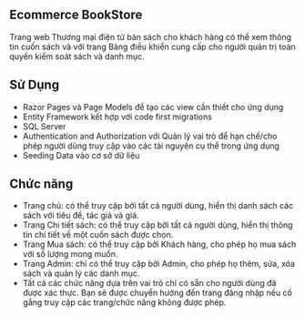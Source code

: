 ## Ecommerce BookStore
Trang web Thương mại điện tử bán sách cho khách hàng có thể xem thông tin cuốn sách và với trang Bảng điều khiển cung cấp cho người quản trị toàn quyền kiểm soát sách và danh mục.

## Sử Dụng
- Razor Pages và Page Models để tạo các view cần thiết cho ứng dụng
- Entity Framework kết hợp với code first migrations
- SQL Server
- Authentication and Authorization với Quản lý vai trò để hạn chế/cho phép người dùng truy cập vào các tài nguyên cụ thể trong ứng dụng
- Seeding Data vào cơ sở dữ liệu

## Chức năng
- Trang chủ: có thể truy cập bởi tất cả người dùng, hiển thị danh sách các sách với tiêu đề, tác giả và giá.
- Trang Chi tiết sách: có thể truy cập bởi tất cả người dùng, hiển thị thông tin chi tiết về một cuốn sách được chọn.
- Trang Mua sách: có thể truy cập bởi Khách hàng, cho phép họ mua sách với số lượng mong muốn.
- Trang Admin: chỉ có thể truy cập bởi Admin, cho phép họ thêm, sửa, xóa sách và quản lý các danh mục.
- Tất cả các chức năng dựa trên vai trò chỉ có sẵn cho người dùng đã được xác thực. Bạn sẽ được chuyển hướng đến trang đăng nhập nếu cố gắng truy cập các trang/chức năng không được phép.
